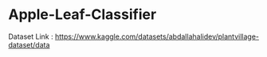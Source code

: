 # Apple-Leaf-Classifier
Dataset Link : https://www.kaggle.com/datasets/abdallahalidev/plantvillage-dataset/data

